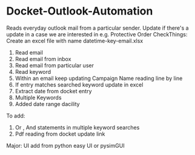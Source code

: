 # Docket-Outlook-Automation
Reads everyday outlook mail from a particular sender. Update if there's a update in a case we are interested in e.g. Protective Order
CheckThings:
Create an excel file with name datetime-key-email.xlsx
1. Read email
2. Read email from inbox
3. Read email from particular user
4. Read keyword
5. Within an email keep updating Campaign Name reading line by line
6. If entry matches searched keyword update in excel
7. Extract date from docket entry
8. Multiple Keywords
9. Added date range dacility


To add:
1. Or , And statements in multiple keyword searches
2. Pdf reading from docket update link

Major:
UI add from python easy UI or pysimGUI
